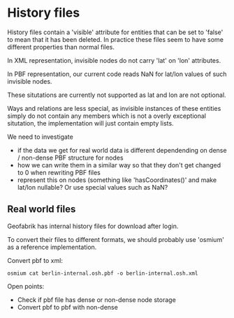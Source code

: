 # History files

History files contain a 'visible' attribute for entities that can be set to
'false' to mean that it has been deleted.
In practice these files seem to have some different properties than
normal files.

In XML representation, invisible nodes do not carry 'lat' on 'lon'
attributes.

In PBF representation, our current code reads NaN for lat/lon values of
such invisible nodes.

These situtations are currently not supported as lat and lon are not
optional.

Ways and relations are less special, as invisible instances of these
entities simply do not contain any members which is not a overly exceptional
situtation, the implementation will just contain empty lists.

We need to investigate
* if the data we get for real world data is different dependending on
  dense / non-dense PBF structure for nodes
* how we can write them in a similar way so that they don't get changed to
  0 when rewriting PBF files
* represent this on nodes (something like 'hasCoordinates()' and make
  lat/lon nullable? Or use special values such as NaN?

## Real world files

Geofabrik has internal history files for download after login.

To convert their files to different formats, we should probably use
'osmium' as a reference implementation.

Convert pbf to xml:

    osmium cat berlin-internal.osh.pbf -o berlin-internal.osh.xml

Open points:
* Check if pbf file has dense or non-dense node storage
* Convert pbf to pbf with non-dense
